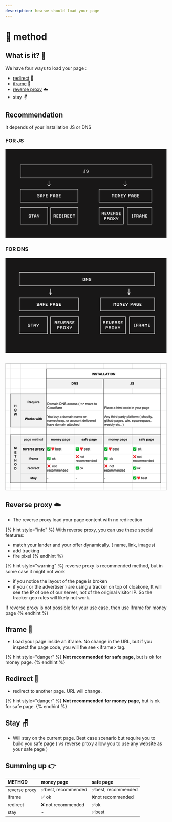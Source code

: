 ```yaml
---
description: how we should load your page
---
```


# 🔀 method

## What is it? 🤔

We have four ways to load your page :

* [redirect](method.md#redirect) 🔗
* [iframe](method.md#iframe) 🌃
* [reverse proxy](method.md#reverse-proxy) ☁️
* stay 🪑

## Recommendation

It depends of your installation JS or DNS

### FOR JS

![](../../.gitbook/assets/cleanshot-2020-11-15-at-13.49.23-2x.png)

### FOR DNS

![](../../.gitbook/assets/cleanshot-2020-11-15-at-13.49.27-2x.png)

## 

![](../../.gitbook/assets/cleanshot-2020-08-27-at-18.15.17-2x.png)

## Reverse proxy ☁️

* The reverse proxy load your page content with no redirection

{% hint style="info" %}
With reverse proxy, you can use these special features:

* match your lander and your offer dynamically. \( name, link, images\) 
* add tracking
* fire pixel
{% endhint %}

{% hint style="warning" %}
reverse proxy is recommended method, but in some case it might not work

* if you notice the layout of the page is broken
*  if you \( or the advertiser \) are using a tracker on top of cloakone, It will see the IP of one of our server, not of the original visitor IP. So the tracker geo rules will likely not work.



If reverse proxy is not possible for your use case, then use iframe for money page
{% endhint %}



## Iframe 🌃

* Load your page inside an iframe. No change in the URL, but if you inspect the page code, you will the see &lt;iframe&gt; tag. 

{% hint style="danger" %}
**Not recommended for safe page,** but is ok for money page. 
{% endhint %}

## Redirect 🔗

* redirect to another page. URL will change.

{% hint style="danger" %}
**Not recommended for money page,** but is ok for safe page.
{% endhint %}

## Stay 🪑

* Will stay on the current page. Best case scenario but require you to build you safe page \( vs reverse proxy allow you to use any website as your safe page \) 



## Summing up 👉

| METHOD | money page | safe page |
| :--- | :--- | :--- |
| reverse proxy | ✅best,  recommended | ✅best, recommended |
| iframe | ✅ ok  | ❌not recommended |
| redirect | ❌ not recommended | ✅ok  |
| stay | - | ✅best |



